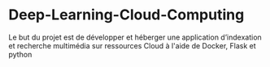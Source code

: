 # Deep-Learning-Cloud-Computing

Le but du projet est de développer et héberger une application d’indexation et recherche multimédia sur ressources Cloud à l'aide de Docker, Flask et python
